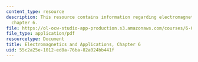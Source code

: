 ```yaml
---
content_type: resource
description: This resource contains information regarding electromagnetics and applications,
  chapter 6.
file: https://ol-ocw-studio-app-production.s3.amazonaws.com/courses/6-007-electromagnetic-energy-from-motors-to-lasers-spring-2011/55c2a25e1012ed8a76ba82a024bb441f_MIT6_007S11_actuators.pdf
file_type: application/pdf
resourcetype: Document
title: Electromagnetics and Applications, Chapter 6
uid: 55c2a25e-1012-ed8a-76ba-82a024bb441f
---
```

